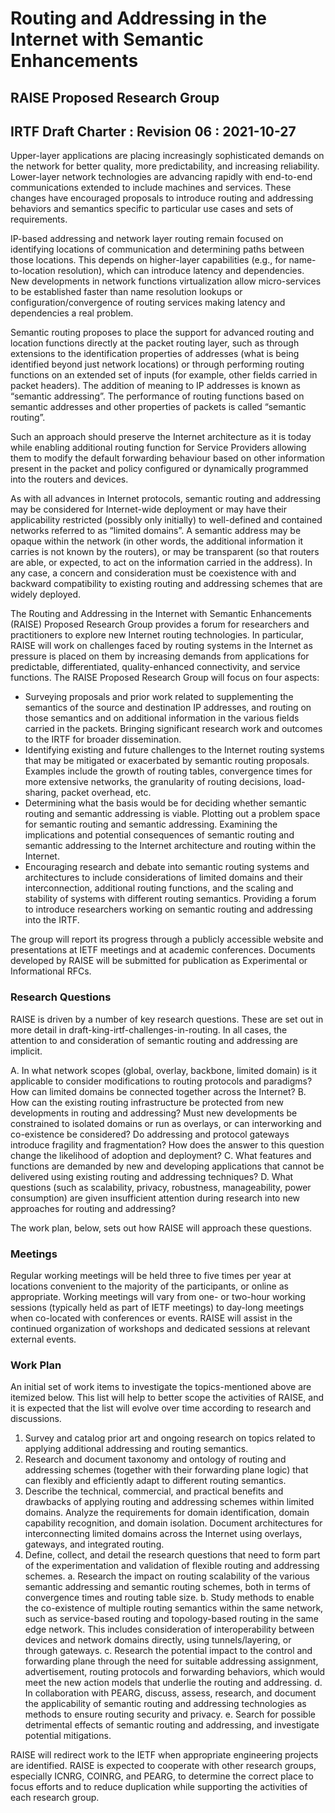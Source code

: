 # Routing and Addressing in the Internet with Semantic Enhancements
## RAISE Proposed Research Group
## IRTF Draft Charter : Revision 06 : 2021-10-27

Upper-layer applications are placing increasingly sophisticated demands on the network for better quality, more predictability, and increasing reliability. Lower-layer network technologies are advancing rapidly with end-to-end communications extended to include machines and services. These changes have encouraged proposals to introduce routing and addressing behaviors and semantics specific to particular use cases and sets of requirements.

IP-based addressing and network layer routing remain focused on identifying locations of communication and determining paths between those locations. This depends on higher-layer capabilities (e.g., for name-to-location resolution), which can introduce latency and dependencies. New developments in network functions virtualization allow micro-services to be established faster than name resolution lookups or configuration/convergence of routing services making latency and dependencies a real problem.

Semantic routing proposes to place the support for advanced routing and location functions directly at the packet routing layer, such as through extensions to the identification properties of addresses (what is being identified beyond just network locations) or through performing routing functions on an extended set of inputs (for example, other fields carried in packet headers). The addition of meaning to IP addresses is known as “semantic addressing”. The performance of routing functions based on semantic addresses and other properties of packets is called “semantic routing”. 

Such an approach should preserve the Internet architecture as it is today while enabling additional routing function for Service Providers allowing them to modify the default forwarding behaviour based on other information present in the packet and policy configured or dynamically programmed into the routers and devices.

As with all advances in Internet protocols, semantic routing and addressing may be considered for Internet-wide deployment or may have their applicability restricted (possibly only initially) to well-defined and contained networks referred to as “limited domains”. A semantic address may be opaque within the network (in other words, the additional information it carries is not known by the routers), or may be transparent (so that routers are able, or expected, to act on the information carried in the address). In any case, a concern and consideration must be coexistence with and backward compatibility to existing routing and addressing schemes that are widely deployed.

The Routing and Addressing in the Internet with Semantic Enhancements (RAISE) Proposed Research Group provides a forum for researchers and practitioners to explore new Internet routing technologies. In particular, RAISE will work on challenges faced by routing systems in the Internet as pressure is placed on them by increasing demands from applications for predictable, differentiated, quality-enhanced connectivity, and service functions.
The RAISE Proposed Research Group will focus on four aspects:
* Surveying proposals and prior work related to supplementing the semantics of the source and destination IP addresses, and routing on those semantics and on additional information in the various fields carried in the packets. Bringing significant research work and outcomes to the IRTF for broader dissemination.
* Identifying existing and future challenges to the Internet routing systems that may be mitigated or exacerbated by semantic routing proposals. Examples include the growth of routing tables, convergence times for more extensive networks, the granularity of routing decisions, load-sharing, packet overhead, etc.
* Determining what the basis would be for deciding whether semantic routing and semantic addressing is viable. Plotting out a problem space for semantic routing and semantic addressing. Examining the implications and potential consequences of semantic routing and semantic addressing to the Internet architecture and routing within the Internet.
* Encouraging research and debate into semantic routing systems and architectures to include considerations of limited domains and their interconnection, additional routing functions, and the scaling and stability of systems with different routing semantics. Providing a forum to introduce researchers working on semantic routing and addressing into the IRTF.

The group will report its progress through a publicly accessible website and presentations at IETF meetings and at academic conferences. Documents developed by RAISE will be submitted for publication as Experimental or Informational RFCs.

### Research Questions
RAISE is driven by a number of key research questions. These are set out in more detail in draft-king-irtf-challenges-in-routing. In all cases, the attention to and consideration of semantic routing and addressing are implicit.

A. In what network scopes (global, overlay, backbone, limited domain) is it applicable to consider modifications to routing protocols and paradigms? How can limited domains be connected together across the Internet?
B. How can the existing routing infrastructure be protected from new developments in routing and addressing? Must new developments be constrained to isolated domains or run as overlays, or can interworking and co-existence be considered? Do addressing and protocol gateways introduce fragility and fragmentation? How does the answer to this question change the likelihood of adoption and deployment?
C. What features and functions are demanded by new and developing applications that cannot be delivered using existing routing and addressing techniques?
D. What questions (such as scalability, privacy, robustness, manageability, power consumption) are given insufficient attention during research into new approaches for routing and addressing?

The work plan, below, sets out how RAISE will approach these questions.

### Meetings
Regular working meetings will be held three to five times per year at locations convenient to the majority of the participants, or online as appropriate. Working meetings will vary from one- or two-hour working sessions (typically held as part of IETF meetings) to day-long meetings when co-located with conferences or events. RAISE will assist in the continued organization of workshops and dedicated sessions at relevant external events.

### Work Plan
An initial set of work items to investigate the topics-mentioned above are itemized below. This list will help to better scope the activities of RAISE, and it is expected that the list will evolve over time according to research and discussions.
1. Survey and catalog prior art and ongoing research on topics related to applying additional addressing and routing semantics.
2. Research and document taxonomy and ontology of routing and addressing schemes (together with their forwarding plane logic) that can flexibly and efficiently adapt to different routing semantics.
3. Describe the technical, commercial, and practical benefits and drawbacks of applying routing and addressing schemes within limited domains. Analyze the requirements for domain identification, domain capability recognition, and domain isolation. Document architectures for interconnecting limited domains across the Internet using overlays, gateways, and integrated routing.
4. Define, collect, and detail the research questions that need to form part of the experimentation and validation of flexible routing and addressing schemes.
    a. Research the impact on routing scalability of the various semantic addressing and semantic routing schemes, both in terms of convergence times and routing table size.
    b. Study methods to enable the co-existence of multiple routing semantics within the same network, such as service-based routing and topology-based routing in the same edge network. This includes consideration of interoperability between devices and network domains directly, using tunnels/layering, or through gateways.
    c. Research the potential impact to the control and forwarding plane through the need for suitable addressing assignment, advertisement, routing protocols and forwarding behaviors, which would meet the new action models that underlie the routing and addressing.
    d. In collaboration with PEARG, discuss, assess, research, and document the applicability of semantic routing and addressing technologies as methods to ensure routing security and privacy.
    e. Search for possible detrimental effects of semantic routing and addressing, and investigate potential mitigations.

RAISE will redirect work to the IETF when appropriate engineering projects are identified. RAISE is expected to cooperate with other research groups, especially ICNRG, COINRG, and PEARG, to determine the correct place to focus efforts and to reduce duplication while supporting the activities of each research group.
